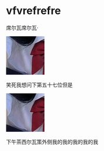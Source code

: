 # vfvrefrefre

席尔瓦席尔瓦·

![Image](1721977898750.png)

笑死我想问下第五十七位但是

![Image](1721977898750.png)

下午茶西尔瓦策外侧我的我的我的我的我

